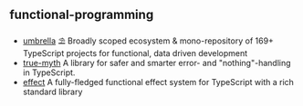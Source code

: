 ## functional-programming

- [umbrella](https://github.com/thi-ng/umbrella) ⛱  Broadly scoped ecosystem & mono-repository of 169+ TypeScript projects for functional, data driven development
- [true-myth](https://github.com/true-myth/true-myth) A library for safer and smarter error- and "nothing"-handling in TypeScript.
- [effect](https://github.com/Effect-TS/effect) A fully-fledged functional effect system for TypeScript with a rich standard library